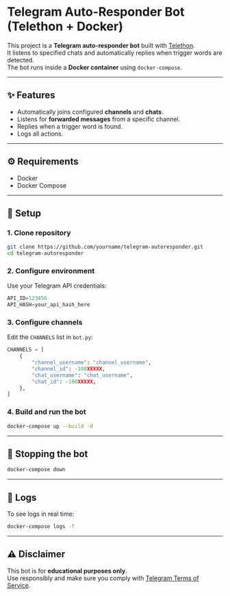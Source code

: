 # Telegram Auto-Responder Bot (Telethon + Docker)

This project is a **Telegram auto-responder bot** built with [Telethon](https://github.com/LonamiWebs/Telethon).  
It listens to specified chats and automatically replies when trigger words are detected.  
The bot runs inside a **Docker container** using `docker-compose`.

---

## ✨ Features

- Automatically joins configured **channels** and **chats**.
- Listens for **forwarded messages** from a specific channel.
- Replies when a trigger word is found.
- Logs all actions.

---

## ⚙️ Requirements

- Docker
- Docker Compose

---

## 🚀 Setup

### 1. Clone repository

```bash
git clone https://github.com/yourname/telegram-autoresponder.git
cd telegram-autoresponder
```

### 2. Configure environment

Use your Telegram API credentials:

```python
API_ID=123456
API_HASH=your_api_hash_here
```

### 3. Configure channels

Edit the `CHANNELS` list in `bot.py`:

```python
CHANNELS = [
    {
        "channel_username": "channel_username",
        "channel_id": -100XXXXX,
        "chat_username": "chat_username",
        "chat_id": -100XXXXX,
    },
]
```

### 4. Build and run the bot

```bash
docker-compose up --build -d
```

---

## 🛑 Stopping the bot

```bash
docker-compose down
```

---

## 📜 Logs

To see logs in real time:

```bash
docker-compose logs -f
```

---

## ⚠️ Disclaimer

This bot is for **educational purposes only**.  
Use responsibly and make sure you comply with [Telegram Terms of Service](https://core.telegram.org/terms).
